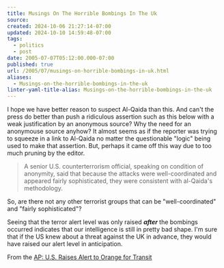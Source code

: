 ```yaml
---
title: Musings On The Horrible Bombings In The Uk
source: 
created: 2024-10-06 21:27:14-07:00
updated: 2024-10-10 14:59:48-07:00
tags:
  - politics
  - post
date: 2005-07-07T05:12:00.000-07:00
published: true
url: /2005/07/musings-on-horrible-bombings-in-uk.html
aliases:
  - Musings-on-the-horrible-bombings-in-the-uk
linter-yaml-title-alias: Musings-on-the-horrible-bombings-in-the-uk
---
```



I hope we have better reason to suspect Al-Qaida than this. And can't the press do better than push a ridiculous assertion such as this below with a weak justification by an anonymous source? Why the need for an anonymouse source anyhow? It almost seems as if the reporter was trying to squeeze in a link to Al-Qaida no matter the questionable "logic" being used to make that assertion. But, perhaps it came off this way due to too much pruning by the editor.  
  

>   
> A senior U.S. counterterrorism official, speaking on condition of anonymity, said that because the attacks were well-coordinated and appeared fairly sophisticated, they were consistent with al-Qaida's methodology.  

  
  
So, are there not any other terrorist groups that can be "well-coordinated" and "fairly sophisticated"?  
  
Seeing that the terror alert level was only raised **_after_** the bombings occurred indicates that our intelligence is still in pretty bad shape. I'm sure that if the US knew about a threat against the UK in advance, they would have raised our alert level in anticipation.  
  
From the [AP: U.S. Raises Alert to Orange for Transit](https://news.yahoo.com/news?tmpl=story&u=/ap/20050707/ap_on_re_us/us_explosions)